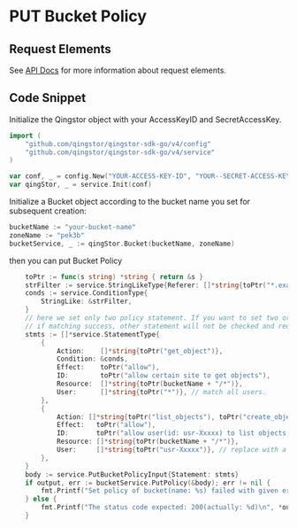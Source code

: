 # PUT Bucket Policy

## Request Elements

See [API Docs](https://docsv4.qingcloud.com/user_guide/storage/object_storage/api/bucket/policy/put_policy/) for more information about request elements.

## Code Snippet

Initialize the Qingstor object with your AccessKeyID and SecretAccessKey.

```go
import (
	"github.com/qingstor/qingstor-sdk-go/v4/config"
	"github.com/qingstor/qingstor-sdk-go/v4/service"
)

var conf, _ = config.New("YOUR-ACCESS-KEY-ID", "YOUR--SECRET-ACCESS-KEY")
var qingStor, _ = service.Init(conf)
```

Initialize a Bucket object according to the bucket name you set for subsequent creation:

```go
bucketName := "your-bucket-name"
zoneName := "pek3b"
bucketService, _ := qingStor.Bucket(bucketName, zoneName)
```

then you can put Bucket Policy

```go
	toPtr := func(s string) *string { return &s }
	strFilter := service.StringLikeType{Referer: []*string{toPtr("*.example1.com"), toPtr("*.example2.com")}}
	conds := service.ConditionType{
		StringLike: &strFilter,
	}
	// here we set only two policy statement. If you want to set two or more, notice that request will be matched by sort order.
	// if matching success, other statement will not be checked and request will be executed.
	stmts := []*service.StatementType{
		{
			Action:    []*string{toPtr("get_object")},
			Condition: &conds,
			Effect:    toPtr("allow"),
			ID:        toPtr("allow certain site to get objects"),
			Resource:  []*string{toPtr(bucketName + "/*")},
			User:      []*string{toPtr("*")}, // match all users.
		},
		{
			Action: []*string{toPtr("list_objects"), toPtr("create_object")},
			Effect:   toPtr("allow"),
			ID:       toPtr("allow user(id: usr-Xxxxx) to list objects and create objects"),
			Resource: []*string{toPtr(bucketName + "/*")},
			User:     []*string{toPtr("usr-Xxxxx")}, // replace with a real user.
		},
	}
	body := service.PutBucketPolicyInput{Statement: stmts}
	if output, err := bucketService.PutPolicy(&body); err != nil {
		fmt.Printf("Set policy of bucket(name: %s) failed with given error: %s\n", bucketName, err)
	} else {
		fmt.Printf("The status code expected: 200(actually: %d)\n", *output.StatusCode)
	}
```